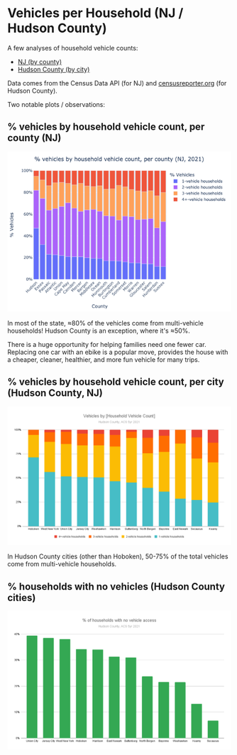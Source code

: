 # Vehicles per Household (NJ / Hudson County)
A few analyses of household vehicle counts:
- [NJ (by county)](nj)
- [Hudson County (by city)](hudson)

Data comes from the Census Data API (for NJ) and [censusreporter.org](https://censusreporter.org) (for Hudson County).

Two notable plots / observations:

## % vehicles by household vehicle count, per county (NJ) <a id="vhcp"></a>
![](nj/vehicles_by_household_count_pcts_title.png)

In most of the state, ≈80% of the vehicles come from multi-vehicle households! Hudson County is an exception, where it's ≈50%.

There is a huge opportunity for helping families need one fewer car. Replacing one car with an ebike is a popular move, provides the house with a cheaper, cleaner, healthier, and more fun vehicle for many trips.

## % vehicles by household vehicle count, per city (Hudson County, NJ) <a id="vhcp"></a>
![](hudson/Vehicles%20by%20%5BHousehold%20Vehicle%20Count%5D.png)

In Hudson County cities (other than Hoboken), 50-75% of the total vehicles come from multi-vehicle households.

## % households with no vehicles (Hudson County cities)
![](hudson/%25%20of%20households%20with%20no%20vehicle%20access.png)
